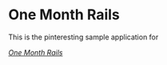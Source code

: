 # One Month Rails 

This is the pinteresting sample application for

[*One Month Rails*](http://onemonthrails.com)
